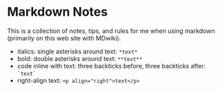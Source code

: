 # Markdown Notes

This is a collection of notes, tips, and rules for me when using markdown (primarily on this web site with MDwiki).

 * italics: single asterisks around text: `*text*`
 * bold: double asterisks around text: `**text**`
 * code inline with text: three backticks before, three backticks after: `` `text` ``
 * right-align text: `<p align="right">text</p>`
 
